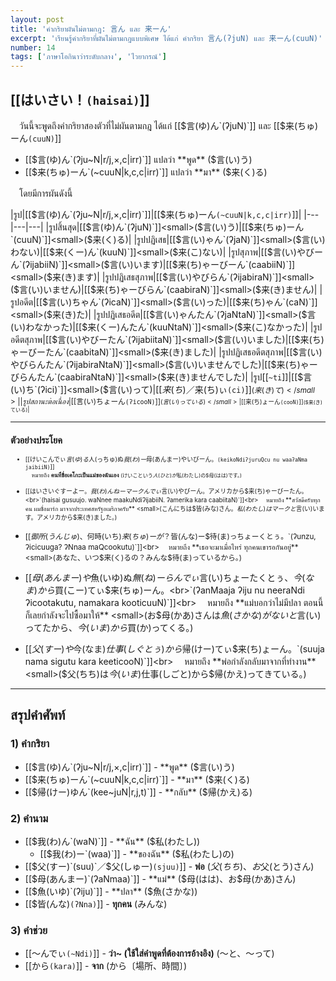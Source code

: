 ```yaml
---
layout: post
title: 'คำกริยาผันไม่ตามกฎ: 言ん และ 来ーん'
excerpt: 'เรียนรู้คำกริยาที่ผันไม่ตามกฎแบบพิเศษ ได้แก่ คำกริยา 言ん(ʔjuN) และ 来ーん(cuuN)'
number: 14
tags: ['ภาษาโอกินาว่าระดับกลาง', 'ไวยากรณ์']
---
```


## [[はいさい！`(haisai)`]]

　วันนี้จะพูดถึงคำกริยาสองตัวที่ไม่ผันตามกฎ ได้แก่ [[$言(ゆ)ん`(ʔjuN)`]] และ [[$来(ちゅ)ーん`(cuuN)`]]

- [[$言(ゆ)ん`(ʔju~N|r/j,×,c|irr)`]] แปลว่า **พูด** ($言(い)う)
- [[$来(ちゅ)ーん`(~cuuN|k,c,c|irr)`]] แปลว่า **มา** ($来(く)る)

　โดยมีการผันดังนี้

|รูป|[[$言(ゆ)ん`(ʔju~N|r/j,×,c|irr)`]]|[[$来(ちゅ)ーん`(~cuuN|k,c,c|irr)`]]|
|---|---|---|
|รูปสิ้นสุด|[[$言(ゆ)ん`(ʔjuN)`]]<small>($言(い)う)</small>|[[$来(ちゅ)ーん`(cuuN)`]]<small>($来(く)る)</small>|
|รูปปฏิเสธ|[[$言(い)ゃん`(ʔjaN)`]]<small>($言(い)わない)</small>|[[$来(くー)ん`(kuuN)`]]<small>($来(こ)ない)</small>|
|รูปสุภาพ|[[$言(い)やびーん`(ʔijabiiN)`]]<small>($言(い)います)</small>|[[$来(ち)ゃーびーん`(caabiiN)`]]<small>($来(き)ます)</small>|
|รูปปฏิเสธสุภาพ|[[$言(い)やびらん`(ʔijabiraN)`]]<small>($言(い)いません)</small>|[[$来(ち)ゃーびらん`(caabiraN)`]]<small>($来(き)ません)</small>|
|รูปอดีต|[[$言(い)ちゃん`(ʔicaN)`]]<small>($言(い)った)</small>|[[$来(ち)ゃん`(caN)`]]<small>($来(き)た)</small>|
|รูปปฏิเสธอดีต|[[$言(い)ゃんたん`(ʔjaNtaN)`]]<small>($言(い)わなかった)</small>|[[$来(くー)んたん`(kuuNtaN)`]]<small>($来(こ)なかった)</small>|
|รูปอดีตสุภาพ|[[$言(い)やびーたん`(ʔijabiitaN)`]]<small>($言(い)いました)</small>|[[$来(ち)ゃーびーたん`(caabitaN)`]]<small>($来(き)ました)</small>|
|รูปปฏิเสธอดีตสุภาพ|[[$言(い)やびらんたん`(ʔijabiraNtaN)`]]<small>($言(い)いませんでした)</small>|[[$来(ち)ゃーびらんたん`(caabiraNtaN)`]]<small>($来(き)ませんでした)</small>|
|รูป[[`~ti`]]|[[$言(い)ち`(ʔici)`]]<small>($言(い)って)</small>|[[$来(ち)／$来(ち)ぃ`(ci)`]]<small>($来(き)て)</small>|
|รูปสถานะต่อเนื่อง|[[$言(い)ちょーん`(ʔicooN)`]]<small>($言(い)っている)</small>|[[$来(ち)ょーん`(cooN)`]]<small>($来(き)ている)</small>|

---

## ตัวอย่างประโยค

- [[けいこんでぃ$言(ゆ)る$人(っちゅ)ぬ$我(わ)ー$母(あんまー)やいびーん。`(keikoNdiʔjuruQcu nu waaʔaNma jaibiiN)`]]<br>
    　หมายถึง **คนที่ชื่อเคโกะเป็นแม่ของฉันเอง** <small>(けいこという$人(ひと)が$私(わたし)の$母(はは)です。)</small>

- [[はいさいぐすーよー。$我(わ)んねーマークんでぃ$言(い)やびーん。アメリカから$来(ち)ゃーびーたん。<br>`(haisai gusuujo. waNnee maakuNdiʔijabiiN. ʔamerika kara caabiitaN)`]]<br>
    　หมายถึง **สวัสดีครับทุกคน ผมชื่อมาร์ก มาจากประเทศสหรัฐอเมริกาครับ** <small>(こんにちは$皆(みな)さん。$私(わたし)はマークと$言(い)います。アメリカから$来(き)ました。)</small>

- [[$御所(うんじゅ)、$何時(いち)$来(ちゅ)ーが？$皆(んな)ー$待(ま)っちょーくとぅ。`(ʔunzu, ʔicicuuga? ʔNnaa maQcookutu)`]]<br>
    　หมายถึง **เธอจะมาเมื่อไหร่ ทุกคนเขารอกันอยู่** <small>(あなた、いつ$来(く)るの？みんな$待(ま)っているから。)</small>

- [[$母(あんまー)や$魚(いゆ)ぬ$無(ね)ーらんでぃ$言(い)ちょーたくとぅ、$今(なま)から$買(こー)てぃ$来(ちゅ)ーん。<br>`(ʔanMaaja ʔiju nu neeraNdi ʔicootakutu, namakara kooticuuN)`]]<br>
    　หมายถึง **แม่บอกว่าไม่มีปลา ตอนนี้ก็เลยกำลังจะไปซื้อมาให้** <small>(お$母(かあ)さんは$魚(さかな)がないと$言(い)ってたから、$今(いま)から$買(か)ってくる。)</small>

- [[$父(すー)や$今(なま)$仕事(しぐとぅ)から$帰(けー)てぃ$来(ち)ょーん。`(suuja nama sigutu kara keeticooN)`]]<br>
    　หมายถึง **พ่อกำลังกลับมาจากที่ทำงาน** <small>($父(ちち)は$今(いま)$仕事(しごと)から$帰(かえ)ってきている。)</small>

---

## สรุปคำศัพท์

### 1) คำกริยา

- [[$言(ゆ)ん`(ʔju~N|r/j,×,c|irr)`]] - **พูด** ($言(い)う)
- [[$来(ちゅ)ーん`(~cuuN|k,c,c|irr)`]] - **มา** ($来(く)る)
- [[$帰(けー)ゆん`(kee~juN|r,j,t)`]] - **กลับ** ($帰(かえ)る)

### 2) คำนาม

- [[$我(わ)ん`(waN)`]] - **ฉัน** ($私(わたし))
    - [[$我(わ)ー`(waa)`]] - **ของฉัน** ($私(わたし)の)
- [[$父(すー)`(suu)`／$父(しゅー)`(sjuu)`]] - **พ่อ** ($父(ちち)、お$父(とう)さん)
- [[$母(あんまー)`(ʔaNmaa)`]] - **แม่** ($母(はは)、お$母(かあ)さん)
- [[$魚(いゆ)`(ʔiju)`]] - **ปลา** ($魚(さかな))
- [[$皆(んな)`(ʔNna)`]] - **ทุกคน** (みんな)

### 3) คำช่วย

- [[～んでぃ`(~Ndi)`]] - **ว่า~ (ใช้ใส่คำพูดที่ต้องการอ้างอิง)** (～と、～って)
- [[から`(kara)`]] - **จาก** (から〔場所、時間〕)
